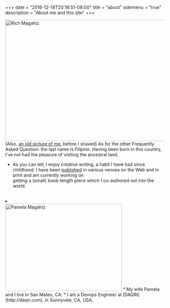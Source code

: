 +++
date = "2016-12-18T20:18:51-08:00"
title = "about"
sidemenu = "true"
description = "About me and this site"
+++

<img src="/images/10865675a7236322908l.jpg" width="512" height="384" alt="Rich Magahiz" /> (Also, <a href="http://img370.imageshack.us/img370/5341/hpim49559my.jpg">an old picture of me</a>, before I shaved)
As for the other Frequently Asked Question:  the last name is *Filipino*.  Having been born in this country, I've not had the
pleasure of visiting the ancestral land.
* As you can tell, I enjoy creative writing, a habit I have had since childhood. I have been
[published](http://magahiz.com/frabjous/writing.html "Writing of Rich Magahiz")
in various venues on the Web and in print and am currently working on<br />getting a (small) book-length piece which I co-authored out into the world.
</li><br /><li><br /><img src="http://magahiz.com/frabjous/pmsquare.JPG" alt="Pamela Magahiz" height="276" width="368" />
* My wife Pamela and I live in San Mateo, CA.
* I am a Devops Engineer at [DAQRI](http://daqri.com), in Sunnyvale, CA, USA.
